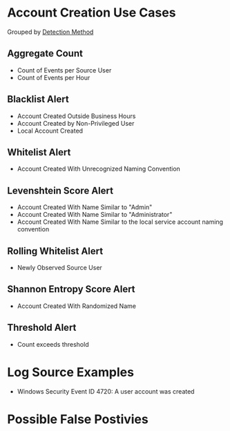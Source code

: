 # Account Creation Use Cases

Grouped by [Detection Method](/Detection-Methods.md)

## Aggregate Count
- Count of Events per Source User
- Count of Events per Hour
 

## Blacklist Alert
- Account Created Outside Business Hours
- Account Created by Non-Privileged User
- Local Account Created 


## Whitelist Alert
- Account Created With Unrecognized Naming Convention


## Levenshtein Score Alert
- Account Created With Name Similar to "Admin"
- Account Created With Name Similar to "Administrator"
- Account Created With Name Similar to the local service account naming convention


## Rolling Whitelist Alert
- Newly Observed Source User


## Shannon Entropy Score Alert
- Account Created With Randomized Name


## Threshold Alert
- Count exceeds threshold


# Log Source Examples
- Windows Security Event ID 4720: A user account was created


# Possible False Postivies

